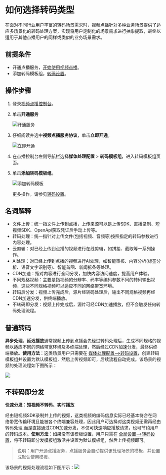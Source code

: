 # 如何选择转码类型

在面对不同行业用户丰富的转码场景需求时，视频点播针对多种业务场景提供了适应多场景化的转码处理方案，实现将用户定制化的场景需求进行抽象提取，最终以适用于其他点播用户的同样或类似的业务场景需求。

## 前提条件

-   开通点播服务，[开始使用视频点播](/intl.zh-CN/快速入门/开始使用视频点播.md)。
-   添加转码模板组，[转码设置](/intl.zh-CN/控制台指南/配置管理/转码设置.md)。

## 操作步骤

1.  登录[视频点播控制台](https://vod.console.aliyun.com/?spm=5176.12818093.ProductAndService--ali--widget-home-product-recent.dreta2.5adc16d09s71pK#/overview)。
2.  单击**开通服务**

    ![开通服务](https://static-aliyun-doc.oss-accelerate.aliyuncs.com/assets/img/zh-CN/2093820261/p270895.png)

3.  仔细阅读并选中**视频点播服务协议**，单击**立即开通**。

    ![立即开通](https://static-aliyun-doc.oss-accelerate.aliyuncs.com/assets/img/zh-CN/2093820261/p270896.png)

4.  在点播控制台左侧导航栏选择**媒体处理配置** \> **转码模板组**，进入转码模板组页面。
5.  单击**添加转码模板组**。

    ![添加转码模板](https://static-aliyun-doc.oss-accelerate.aliyuncs.com/assets/img/zh-CN/2093820261/p270902.png)

    更多操作，请参见[转码设置](/intl.zh-CN/控制台指南/配置管理/转码设置.md)。


## 名词解释

-   文件上传：统一指文件上传到点播，上传来源可以是上传SDK、直播录制、短视频SDK、OpenApi获取凭证后手动上传等。
-   转码处理：统一指针对上传文件\(包括视频、音频等\)按照指定的转码参数进行内容处理。
-   云剪辑：对已经上传到点播的视频进行在线剪辑，如拼接、截取等一系列操作。
-   AI处理：对已经上传到点播的视频进行AI处理，如智能审核、内容分析\(标签分析、语音文字识别等\)、智能首图、新闻拆条等处理。
-   CDN加速：指对内容进行全网分发，加快内容访问速度，提高用户体验。
-   不同规格视频：主要是指视频的分辨率、码率等编码参数不同的转码输出视频，这些不同规格视频可以适应不同的网络带宽环境。
-   转码后分发：视频上传完成后，源片经转码处理后，输出不同规格视频再经CDN加速分发，供终端播放。
-   不转码即分发：视频上传完成后，源片可经CDN加速播放，但不会触发任何转码处理流程。

## 普通转码

**异步处理、延迟播放**通常视频上传到点播会先经过转码处理后，生成不同规格的视频以适应不同的网络带宽环境及多终端处理，然后经过CDN加速分发，最终供终端播放。**使用方法**：这类场景用户只需要在 [媒体处理配置—\>转码设置](https://vod.console.aliyun.com/?#/vod/settings/transcode/vod)，创建转码模板组并设置为默认模板组，然后上传视频即可，后续流程自动完成。该场景的视频的处理流程如下图所示：

![](https://static-aliyun-doc.oss-accelerate.aliyuncs.com/assets/img/zh-CN/9353194061/p178457.png)

## 不转码即分发

**快速分发：短视频不转码、实时播放**

经由短视频SDK录制并上传的视频，这类视频的编码信息实际已经基本符合在网络带宽传输环境且能被各个终端兼容处理，因此用户可选择对这类视频无需再经由转码处理,而是直接通过CDN加速分发，不仅可快速响应播放请求，也可节约用户的转码成本。**使用方法**：如果没有该模板设置，用户只需在 [全局设置—\>转码设置](https://vod.console.aliyun.com/?#/vod/settings/transcode/vod)，将不转码即分发模板组激活并设置为默认模板组，然后上传视频即可。

> 说明：用户开通点播服务，点播服务会自动提供该处理场景的模板，并设置成默认使用模板。

该场景的视频处理流程如下图所示：![](https://static-aliyun-doc.oss-accelerate.aliyuncs.com/assets/img/zh-CN/9353194061/p178458.png)

